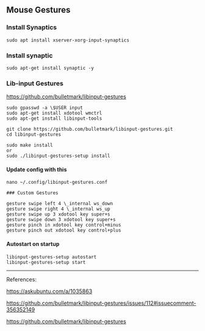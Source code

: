 ## Mouse Gestures

### Install Synaptics

```
sudo apt install xserver-xorg-input-synaptics
```

### Install synaptic

```
sudo apt-get install synaptic -y
```

### Lib-input Gestures

https://github.com/bulletmark/libinput-gestures

```
sudo gpasswd -a \$USER input
sudo apt-get install xdotool wmctrl
sudo apt-get install libinput-tools
```

```
git clone https://github.com/bulletmark/libinput-gestures.git
cd libinput-gestures

sudo make install
or
sudo ./libinput-gestures-setup install
```

#### Update config with this

```
nano ~/.config/libinput-gestures.conf
```

```
### Custom Gestures

gesture swipe left 4 \_internal ws_down
gesture swipe right 4 \_internal ws_up
gesture swipe up 3 xdotool key super+s
gesture swipe down 3 xdotool key super+s
gesture pinch in xdotool key control+minus
gesture pinch out xdotool key control+plus
```

#### Autostart on startup

```
libinput-gestures-setup autostart
libinput-gestures-setup start
```

<hr />

References:

https://askubuntu.com/a/1035863

https://github.com/bulletmark/libinput-gestures/issues/112#issuecomment-356352149

https://github.com/bulletmark/libinput-gestures

```

```
